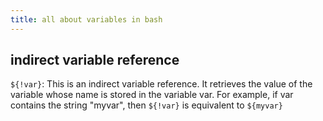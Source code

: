 ```yaml
---
title: all about variables in bash
---
```


## indirect variable reference

`${!var}`: This is an indirect variable reference. It retrieves the value of the variable whose name is stored in the variable var. For example, if var contains the string "myvar", then `${!var}` is equivalent to `${myvar}`
